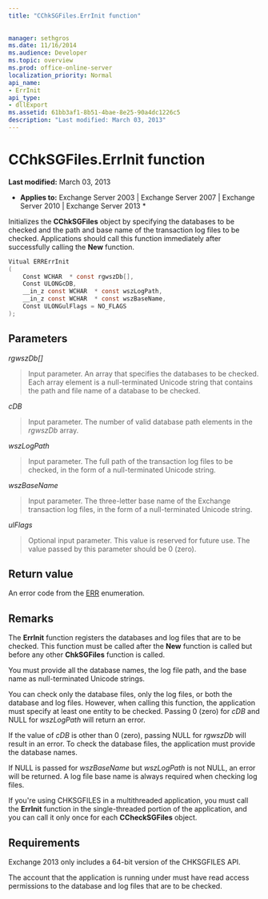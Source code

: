 ```yaml
---
title: "CChkSGFiles.ErrInit function"
 
 
manager: sethgros
ms.date: 11/16/2014
ms.audience: Developer
ms.topic: overview
ms.prod: office-online-server
localization_priority: Normal
api_name:
- ErrInit
api_type:
- dllExport
ms.assetid: 61bb3af1-8b51-4bae-8e25-90a4dc1226c5
description: "Last modified: March 03, 2013"
---
```


# CChkSGFiles.ErrInit function

 **Last modified:** March 03, 2013 
  
 * **Applies to:** Exchange Server 2003 | Exchange Server 2007 | Exchange Server 2010 | Exchange Server 2013 * 
  
Initializes the **CChkSGFiles** object by specifying the databases to be checked and the path and base name of the transaction log files to be checked. Applications should call this function immediately after successfully calling the **New** function. 
  
```cs
Vitual ERRErrInit  
(
    Const WCHAR  * const rgwszDb[],
    Const ULONGcDB,
    __in_z const WCHAR  * const wszLogPath,
    __in_z const WCHAR  * const wszBaseName,
    Const ULONGulFlags = NO_FLAGS
);

```

## Parameters

 _rgwszDb[]_
  
> Input parameter. An array that specifies the databases to be checked. Each array element is a null-terminated Unicode string that contains the path and file name of a database to be checked.
    
 _cDB_
  
> Input parameter. The number of valid database path elements in the  *rgwszDb*  array. 
    
 _wszLogPath_
  
> Input parameter. The full path of the transaction log files to be checked, in the form of a null-terminated Unicode string.
    
 _wszBaseName_
  
> Input parameter. The three-letter base name of the Exchange transaction log files, in the form of a null-terminated Unicode string.
    
 _ulFlags_
  
> Optional input parameter. This value is reserved for future use. The value passed by this parameter should be 0 (zero).
    
## Return value

An error code from the [ERR](cchksgfiles-err-enumeration.md) enumeration. 
  
## Remarks

The **ErrInit** function registers the databases and log files that are to be checked. This function must be called after the **New** function is called but before any other **ChkSGFiles** function is called. 
  
You must provide all the database names, the log file path, and the base name as null-terminated Unicode strings.
  
You can check only the database files, only the log files, or both the database and log files. However, when calling this function, the application must specify at least one entity to be checked. Passing 0 (zero) for  *cDB*  and NULL for  *wszLogPath*  will return an error. 
  
If the value of  *cDB*  is other than 0 (zero), passing NULL for  *rgwszDb*  will result in an error. To check the database files, the application must provide the database names. 
  
If NULL is passed for  *wszBaseName*  but  *wszLogPath*  is not NULL, an error will be returned. A log file base name is always required when checking log files. 
  
If you're using CHKSGFILES in a multithreaded application, you must call the **ErrInit** function in the single-threaded portion of the application, and you can call it only once for each **CCheckSGFiles** object. 
  
## Requirements

Exchange 2013 only includes a 64-bit version of the CHKSGFILES API.
  
The account that the application is running under must have read access permissions to the database and log files that are to be checked.
  

